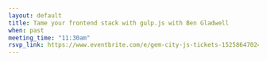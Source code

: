 ```yaml
---
layout: default
title: Tame your frontend stack with gulp.js with Ben Gladwell
when: past
meeting_time: "11:30am"
rsvp_link: https://www.eventbrite.com/e/gem-city-js-tickets-15258647024
---
```

